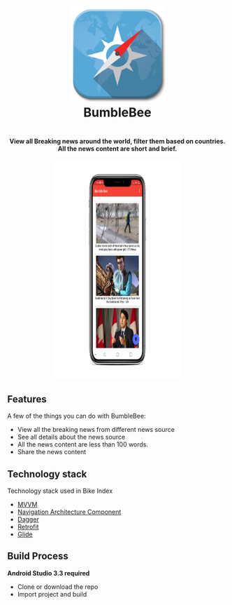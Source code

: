 <h1 align="center" style="text-align: center; padding-bottom: 20px;">
  <br>
 <img src="https://github.com/spkdroid/BumbleBee/blob/master/App_Icon.png" alt="Bike Index" width="220"/>
  <br>
  BumbleBee
  <br>
</h1>

<h4 align="center">View all Breaking news around the world, filter them based on countries. 
All the news content are short and brief.</h4>

<p align="center">
  <img src="https://github.com/spkdroid/BumbleBee/blob/master/screenshot.png" width="300" height="500"/>
</p>

## Features

A few of the things you can do with BumbleBee:

* View all the breaking news from different news source
* See all details about the news source
* All the news content are less than 100 words.
* Share the news content

## Technology stack

Technology stack used in Bike Index

* [MVVM](https://developer.android.com/topic/libraries/architecture/viewmodel)
* [Navigation Architecture Component](https://developer.android.com/topic/libraries/architecture/navigation/)
* [Dagger](https://google.github.io/dagger/)
* [Retrofit](https://square.github.io/retrofit/)
* [Glide](https://github.com/bumptech/glide)


## Build Process

**Android Studio 3.3 required**

* Clone or download the repo
* Import project and build
